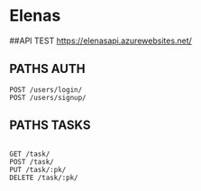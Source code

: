 # Elenas

##API TEST
https://elenasapi.azurewebsites.net/

## PATHS AUTH
```
POST /users/login/
POST /users/signup/

```

## PATHS TASKS
```

GET /task/
POST /task/
PUT /task/:pk/
DELETE /task/:pk/

```
